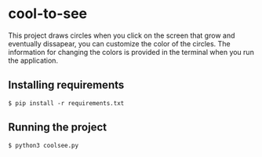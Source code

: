 # cool-to-see

This project draws circles when you click on the screen that grow and eventually dissapear, you can customize the color of the circles. The information for changing the colors is provided in the terminal when you run the application.

## Installing requirements
```
$ pip install -r requirements.txt
```

## Running the project
```
$ python3 coolsee.py
```

